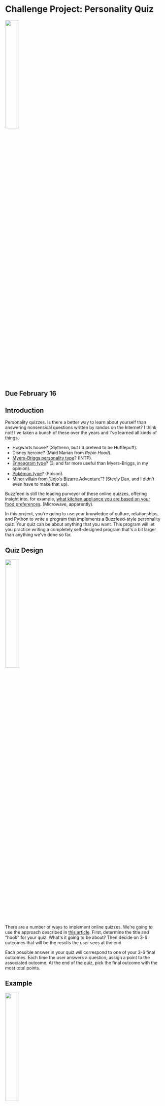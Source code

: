 # Challenge Project: Personality Quiz

<img src="https://i.pinimg.com/originals/c8/67/d7/c867d7bed74dcd85220972edfc1a7cc7.jpg" width="30%" />

## Due February 16

## Introduction

Personality quizzes. Is there a better way to learn about yourself than answering nonsensical questions written by randos on the Internet? I think not! I've taken a bunch of these over the years and I've learned all kinds of things.

- Hogwarts house? (Slytherin, but I'd pretend to be Hufflepuff).
- Disney heroine? (Maid Marian from *Robin Hood*).
- [Myers-Briggs personality type](https://www.myersbriggs.org/my-mbti-personality-type/mbti-basics/the-16-mbti-types.htm)? (INTP).
- [Enneagram type](https://www.narrativeenneagram.org/tour-the-nine-types/)? (3, and far more useful than Myers-Briggs, in my opinion).
- [Pokémon type](https://www.buzzfeed.com/sarahtooley5/what-pokamon-type-are-you-248el1snke)? (Poison).
- [Minor villain from "Jojo's Bizarre Adventure"](https://www.buzzfeed.com/puppetmaster64/which-minor-jojo-villain-are-you-42nxcnqrfi)? (Steely Dan, and I didn't even have to make that up).

Buzzfeed is still the leading purveyor of these online quizzes, offering insight into, for example, [what kitchen appliance you are based on your food preferences](https://www.buzzfeed.com/catmjohnston/which-kitchen-appliance-are-you-based-on-your-food-8arc2wkfy8). (Microwave, apparently).

In this project, you're going to use your knowledge of culture, relationships, and Python to write a program that implements a Buzzfeed-style personality quiz. Your quiz can be about anything that you want. This program will let you practice writing a completely self-designed program that's a bit larger than anything we've done so far.

## Quiz Design

<img src="https://ahseeit.com//king-include/uploads/2021/05/43915181_326611507924503_5421316365027478799_n-7515047846.jpg" width="30%" />

There are a number of ways to implement online quizzes. We're going to use the approach described in [this article](https://www.buzzfeed.com/annakopsky/everything-you-need-to-know-to-make-a-buzzfeed-personality). First, determine the title and "hook" for your quiz. What's it going to be about? Then decide on 3-6 outcomes that will be the results the user sees at the end.

Each possible answer in your quiz will correspond to one of your 3-6 final outcomes. Each time the user answers a question, assign a point to the associated outcome. At the end of the quiz, pick the final outcome with the most total points.

## Example

<img src="https://critter.science/wp-content/uploads/2019/03/ts1b-1180x520.jpg" width="30%" />

*G'day, mate.*

Scott's favorite animals are snakes, so I'm going to use "Which deadly Australian snake are you?" as our example. Here are four options, [sourced from Wikipedia](https://en.wikipedia.org/wiki/Snakes_of_Australia):

- Tiger snake
- Taipan
- Death adder
- Bandy-bandy

At the beginning of the main part, create four variables, one for each outcome:

```
tiger_snake_score = 0
taipan_score = 0
death_adder_score = 0
bandy_bandy_score = 0
```

We can then print a question and a menu of answers:

```
What is your coloration?

1. Bands of red, brown, or black with a light-colored belly.
2. Dark tan
3. Sharply contrasting black and white rings
4. Darker bands with a yellow-orange belly
```

Read the user input using our standard technique, then assign a point to the snake that matches the user's answer:

```
choice = int(input('Enter your answer: '))

if choice == 1:
    death_adder_score += 1
elif choice == 2:
    taipan_score += 1
elif choice == 3:
    bandy_bandy_score += 1
else:
    tiger_snake_score += 1
```

Here, I'm using `+= 1` as a shortcut to add one to a variable.


## Code

```
"""
What deadly Australian snake are you?
"""

# Use functions for multiline outputs to keep the main part of the program
# free from big blocks of print statements

def print_question_one():
  print()
  print('What is your coloration?')
  print('1. Bands of red, brown, or black with a light-colored belly')
  print('2. Dark tan')
  print('3. Sharply contrasting black and white rings')
  print('4. Darker bands with a yellow-orange belly')
  print()


### Main

# Declare variables for each outcome
tiger_snake_score = 0
taipan_score = 0
death_adder_score = 0
bandy_bandy_score = 0

# Print the first question
print_question_one()

# Read the answer and assign a point to its associated outcome
choice = int(input('Enter your answer: '))

if choice == 1:
    death_adder_score += 1
elif choice == 2:
    taipan_score += 1
elif choice == 3:
    bandy_bandy_score += 1
else:
    tiger_snake_score += 1


# More questions would go here...


# Determine which outcome has the most points, then print out
# a result message
```

## More Guidelines

Put your entire quiz into one script named `quiz.py` and then upload it to Canvas at the assignment I'll create for you.

- Choose your own topic with 3-6 possible outcomes.
 
- Write at least four questions.
 
- Think about how to identify which question as the most points, including how to break ties.
 
- Use functions to wrap up the print statements for your questions and final output messages. Putting big chunks of text behind a function call keeps the main part of the program from getting overloaded with print statements (and also lets you practice writing your own functions).

